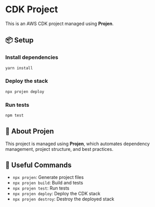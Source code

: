 # CDK Project

This is an AWS CDK project managed using **Projen**.

## 📦 Setup

### Install dependencies
```sh
yarn install
```

### Deploy the stack
```sh
npx projen deploy
```

### Run tests
```sh
npm test
```

## 🎯 About Projen
This project is managed using **Projen**, which automates dependency management, project structure, and best practices.

## 🚀 Useful Commands
- `npx projen`: Generate project files
- `npx projen build`: Build and tests
- `npx projen test`: Run tests
- `npx projen deploy`: Deploy the CDK stack
- `npx projen destroy`: Destroy the deployed stack

